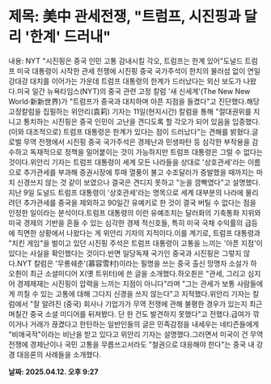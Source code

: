 # **제목: 美中 관세전쟁, "트럼프, 시진핑과 달리 '한계' 드러내"**

  내용: NYT "시진핑은 중국 인민 고통 감내시킬 각오, 트럼프는 한계 있어"도널드 트럼프 미국 대통령이 시작한 관세 전쟁에 시진핑 중국 국가주석이 한치의 물러섬 없이 연일 강대강 대치를 이어가는 가운데 트럼프 대통령의 한계가 드러났다는 외신 보도가 나왔다.미국 일간 뉴욕타임스(NYT)의 중국 관련 고정 칼럼 '새 신세계'(The New New World·新新世界)가 "트럼프가 중국과 대치하며 아픈 지점을 들켰다"고 진단했다.해당 고정칼럼을 집필하는 위안리(袁莉) 기자는 11일(현지시간) 칼럼을 통해 "절대권위를 지니고 통치하는 시진핑은 중국 인민이 고난을 견디도록 할 각오가 되어 있음을 입증했다. (이와 대조적으로) 트럼프 대통령은 한계가 있다는 점이 드러났다"는 견해를 밝혔다.글로벌 무역 전쟁에서 시진핑 중국 국가주석은 경제난과 민생파탄 등 심각한 부작용을 감수하고 독재적으로 정책을 밀어붙이는 것이 가능하지만 트럼프 대통령은 그럴 수 없다는 것이다.위안리 기자는 트럼프 대통령이 세계 모든 나라들을 상대로 '상호관세'라는 이름으로 추가관세를 부과해 증권시장에 투매 열풍이 불고 수조달러가 증발했을 때까지는 마치 신경쓰지 않는 것 같이 보였으나 결국은 견디지 못하고 "눈을 깜빡였다"고 설명했다.지난 9일 도널드 트럼프 대통령이 '상호관세'라는 명목으로 세계 대부분의 나라에 물리려던 추가관세를 중국을 제외하고 90일간 유예키로 한 것이 결국 버틸 수 없다는 점을 인정한 일이라는 분석이다.트럼프 대통령의 이런 유예조치는 달러화의 기축통화 지위와 미국 경제의 기반을 흔들 수 있는 심각한 경제 적신호들, 특히 미국 국채 수익률의 급등에 직면한 상황에서 나왔다는 게 위안리 기자의 지적이다.이를 계기로, 트럼프 대통령과 "치킨 게임"을 벌이고 있던 시진핑 주석은 트럼프 대통령이 고통을 느끼는 '아픈 지점'이 있다는 사실을 확인했다는 것이다.반면 일당독재 국가인 중국과 시진핑은 그렇지 않다.NYT 칼럼은 '무롱쉐춘'(慕容雪村)이라는 필명을 쓰는 중국 출신 망명자 소설가 하오췬이 최근 소셜미디어 X(옛 트위터)에 쓴 글을 소개했다.하오췬은 "관세, 그리고 심지어 경제제재는 시진핑이 압력을 느끼는 지점이 아니다"라며 "그는 관세가 보통 사람들에게 끼칠 수 있는 고통에 대해 그다지 신경을 쓰지 않는다"고 지적했다.위안리 기자는 칼럼에서 "잘 알려진 (중국) 회사나 기업가가 무역 전쟁에 관해 불평한 경우가 있는지 최근 며칠간 중국 소셜 미디어를 뒤져봤다. 단 한 건도 발견하지 못했다"고 전했다.급여가 깎이거나 거래가 끊겼다고 한탄하는 일반인들의 글은 민족감정을 내세우는 네티즌들에게 "비애국적"이라는 비난을 받고 있다고 위안리 기자는 설명했다.그러면서 미국이 건 무역전쟁에 경제난이나 국민 고통을 무릅쓰고서라도 "철권으로 대응해야 한다"는 중국 내 강경 대응론의 사례들을 소개했다.

  **날짜: 2025.04.12. 오후 9:27**